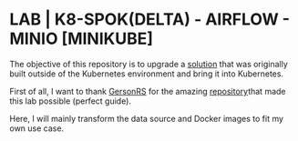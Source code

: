 # LAB | K8-SPOK(DELTA) - AIRFLOW - MINIO [MINIKUBE]

The objective of this repository is to upgrade a [solution](https://github.com/Gabriel-Philot/Case_Breweries_Abinbev) that was originally built outside of the Kubernetes environment and bring it into Kubernetes.

First of all, I want to thank [GersonRS](https://github.com/GersonRS) for the amazing [repository](https://github.com/GersonRS/hands-on-running-spark-jobs-with-airflow)that made this lab possible (perfect guide).

Here, I will mainly transform the data source and Docker images to fit my own use case.

